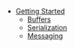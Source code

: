 * [Getting Started](getting-started)
  * [Buffers](#buffers)
  * [Serialization](#serialization)
  * [Messaging](#messaging)